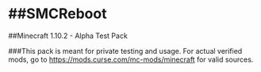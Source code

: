 ##SMCReboot
===========

##Minecraft 1.10.2 - Alpha Test Pack

###This pack is meant for private testing and usage. For actual verified mods, go to https://mods.curse.com/mc-mods/minecraft for valid sources.